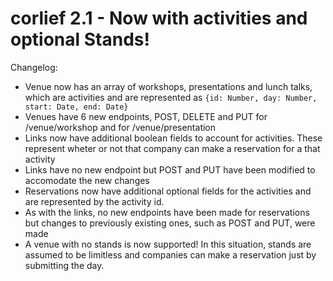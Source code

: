# corlief 2.1 - Now with activities and optional Stands!

Changelog:
  + Venue now has an array of workshops, presentations and lunch talks, which are activities and are represented as
  ```{id: Number, day: Number, start: Date, end: Date}``` 
  + Venues have 6 new endpoints, POST, DELETE and PUT for /venue/workshop and for /venue/presentation 
  + Links now have additional boolean fields to account for activities. These represent wheter or not that company can make a reservation for a that activity 
  + Links have no new endpoint but POST and PUT have been modified to accomodate the new changes 
  + Reservations now have additional optional fields for the activities and are represented by the activity id. 
  + As with the links, no new endpoints have been made for reservations but changes to previously existing ones, such as POST and PUT, were made 
  + A venue with no stands is now supported! In this situation, stands are assumed to be limitless and companies can make a reservation just by submitting the day.
  
